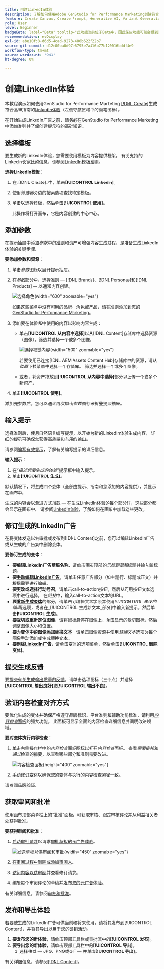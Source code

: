 ```yaml
---
title: 创建LinkedIn体验
description: 了解如何使用Adobe GenStudio for Performance Marketing创建符合品牌要求的LinkedIn体验。
feature: Create Canvas, Create Prompt, Generative AI, Variant Generation, Content Generation
role: User
level: Beginner
badgeBeta: label="Beta" tooltip="此功能当前位于Beta中，因此某些功能可能会受到限制或发生更改。"
recommendations: noDisplay
exl-id: abe10fc8-d6d5-4cad-9273-400b622f22b7
source-git-commit: d12e00ba0d97e6795e7a416b77b120016bddf4e9
workflow-type: tm+mt
source-wordcount: '941'
ht-degree: 0%

---
```


# 创建LinkedIn体验

本教程演示如何使用GenStudio for Performance Marketing [[!DNL Create]](/help/user-guide/create/overview.md)生成符合品牌指南的[LinkedIn体验](/help/user-guide/create/meta-experiences.md)（左侧导航区域中的画笔图标）。

在开始生成LinkedIn广告之前，请务必在GenStudio for Performance Marketing中[添加准则](/help/user-guide/guidelines/add-guidelines.md)并了解[创建提示符](/help/user-guide/effective-prompts.md)的基础知识。

## 选择模板

要生成新的LinkedIn体验，您需要使用模板为内容提供框架。 有关支持的LinkedIn长宽比的信息，请参阅[LinkedIn模板准则](/help/user-guide/templates/linkedin-template.md)。

**选择LinkedIn模板**：

1. 在&#x200B;_[!DNL Create]_中，单击&#x200B;**[!UICONTROL LinkedIn]**。
1. 使用&#x200B;_筛选器_&#x200B;旁边的搜索选项查找特定模板。
1. 单击以选择模板，然后单击&#x200B;**[!UICONTROL 使用]**。

   此操作将打开画布，它是内容创建的中心中心。

## 添加参数

在提示抽屉中添加&#x200B;_参数_&#x200B;中的[准则](/help/user-guide/guidelines/overview.md)和资产可增强内容生成过程，是准备生成LinkedIn体验的关键步骤。

**要添加参数和资源**：

1. 单击&#x200B;_参数_&#x200B;图标以展开提示抽屉。
1. 在&#x200B;_参数_&#x200B;部分中，选择准则 — [!DNL Brands]、[!DNL Personas]和[!DNL Products] — 以通知内容创建。

   ![选择角色](/help/assets/persona-select.png){width="600" zoomable="yes"}

   如果这些菜单中没有可用的品牌、角色或产品，请[将准则添加到您的GenStudio for Performance Marketing](/help/user-guide/guidelines/add-guidelines.md)。

1. 添加要在体验&#x200B;*和*&#x200B;中使用的内容以影响内容生成：
   * 单击&#x200B;**[!UICONTROL 从内容中选择]**&#x200B;以从[!DNL Content]存储库中选择资源（图像），筛选并选择一个或多个图像。

     ![选择视觉内容](/help/assets/content-select-meta.png){width="500" zoomable="yes"}

     若要使用已连接[!DNL AEM Assets Content Hub]存储库中的资源，请从&#x200B;_位置_&#x200B;下拉菜单中选择一个存储库。 筛选并选择一个或多个图像。

   * 或者，将资产拖放到&#x200B;**[!UICONTROL 从内容中选择]**&#x200B;部分以上传一个或多个新资产。
1. 单击&#x200B;**[!UICONTROL 使用]**。

添加完参数后，您可以通过再次单击&#x200B;_参数_&#x200B;图标来折叠提示抽屉。

## 输入提示

选择准则后，使用自然语言编写提示，以开始为新的LinkedIn体验生成内容。 详细的提示可确保您获得高质量和有用的输出。

请参阅[编写有效提示](/help/user-guide/effective-prompts.md)，了解有关编写提示的详细信息。

**输入提示**：

1. 在&#x200B;_“描述您要生成的体验”_&#x200B;提示框中输入提示。
1. 单击&#x200B;**[!UICONTROL 生成]**。

默认情况下，将生成四个变体（全部由提示、指南和您添加的内容提供），并显示在画布中。

生成的内容会以渐进方式加载 — 在生成LinkedIn体验的每个部分时，这些部分都会显示在画布中。 请参阅[LinkedIn体验](/help/user-guide/create/linkedin-experiences.md#progressive-loading)，了解如何在画布中加载这些更改。

## 修订生成的LinkedIn广告

在将变体发送以供审批或发布到[!DNL Content]之前，您可以编辑LinkedIn广告或从生成的广告集中删除变体。

**要修订生成的变体**：

* **要[编辑LinkedIn广告草稿名称](/help/user-guide/create/manage-variants.md#change-draft-name)**，请单击画布顶部的&#x200B;_无标题草稿_&#x200B;标题并输入新标题。
* **要[手动编辑LinkedIn广告](/help/user-guide/create/manage-variants.md#manually-edit-text)**，请单击任意广告部分（如主题行、标题或正文）并根据需要进行编辑。
* **要更改或选择行动号召**，请单击call-to-action按钮，然后从可用按钮文本选项中进行选择。 在&#x200B;_链接_&#x200B;中，输入call-to-action文本的URL。
* **要[重新生成变体](/help/user-guide/create/manage-variants.md#re-generate-sections)**&#x200B;的部分，请单击可编辑文本字段并使用&#x200B;_[!UICONTROL 建议的编辑]_&#x200B;选项，或者在_[!UICONTROL 生成新文本_部分]中输入新提示，然后单击&#x200B;**[!UICONTROL 生成]**。
* **要[裁切或重新定位图像](/help/user-guide/create/manage-variants.md#crop-assets)**，请将鼠标悬停在图像上，单击显示的裁切图标，然后调整图像大小和位置。
* **要[为变体中的图像添加替换文本](/help/user-guide/create/manage-variants.md#add-alt-text-for-images)**，请单击图像资源并使用&#x200B;_替换文本_&#x200B;选项为每个图像手动添加或生成替换文本。
* **要[删除LinkedIn广告](/help/user-guide/create/manage-variants.md#delete-variant)**，请单击变体的选项菜单，然后单击&#x200B;**[!UICONTROL 删除变体]**。

## 提交生成反馈

要[提交有关生成输出质量的反馈](/help/user-guide/create/manage-variants.md#generation-feedback)，请单击选项图标（三个点）并选择&#x200B;**[!UICONTROL 输出良好]**&#x200B;或&#x200B;**[!UICONTROL 输出不良]**。

## 验证内容检查对齐方式

要优化生成的变体并确保严格遵守品牌标识、平台准则和辅助功能标准，请利用&#x200B;[_内容检查_&#x200B;面板](/help/user-guide/guidelines/brand-validation.md#content-check-panel)的强大功能。 此面板可显示全面的内容检查详细信息并阐明改进领域。

**要对变体执行内容检查**：

1. 单击右侧操作栏中的&#x200B;_内容检查_&#x200B;面板图标以打开&#x200B;[_内容检查_&#x200B;面板](/help/user-guide/guidelines/brand-validation.md#content-check-panel)。 查看&#x200B;*需要审核*&#x200B;和&#x200B;*通过*&#x200B;检查的摘要，以查看哪些部分和准则需要改进。

   ![_内容检查_&#x200B;面板](/help/assets/content-check-panel.png){height="400" zoomable="yes"}

1. [手动修订变体](#revise-generated-variants)以确保您的变体与执行的内容检查紧密一致。

请参阅[品牌验证](/help/user-guide/guidelines/brand-validation.md)。

## 获取审阅和批准

使用画布顶部菜单栏上的“批准”面板，可获取审核、跟踪审核评论并从利益相关者处获得批准。

**要获得审阅和批准**：

1. [启动审批请求](/help/user-guide/approvals/request-review.md)以请求[审批草拟的元广告体验](/help/user-guide/approvals/approve-content.md)。

   ![发送草稿以供审阅和审批](/help/assets/send-approval-meta.png){width="450" zoomable="yes"}

1. [在审阅过程中删除或添加审阅人](/help/user-guide/approvals/review-and-edit.md#manage-approvals)。
1. [访问内容以供审阅](/help/user-guide/approvals/review-and-edit.md#access-content-for-review)并查看修订请求。
1. 编辑每个审阅评论的草稿并[发布您的元广告体验](#publish-and-export-experience)。

有关详细信息，请参阅[审核和批准](/help/user-guide/approvals/overview.md)。

## 发布和导出体验

若要使生成的LinkedIn广告可供当前和将来使用，请将其发布到[!UICONTROL Content]，并将其导出以用于您的营销活动。

1. **要发布您的新体验**，请单击顶部工具栏或审批流中的&#x200B;**[!UICONTROL 发布]**。
1. **要导出您的新体验**，请单击顶部工具栏中的&#x200B;**[!UICONTROL 导出]**。
   1. 选择格式 — JPG、PNG或GIF — 并单击&#x200B;**[!UICONTROL 导出]**。

有关详细信息，请参阅[[!DNL Content]](/help/user-guide/content/overview.md#search-and-find-approved-content)。
